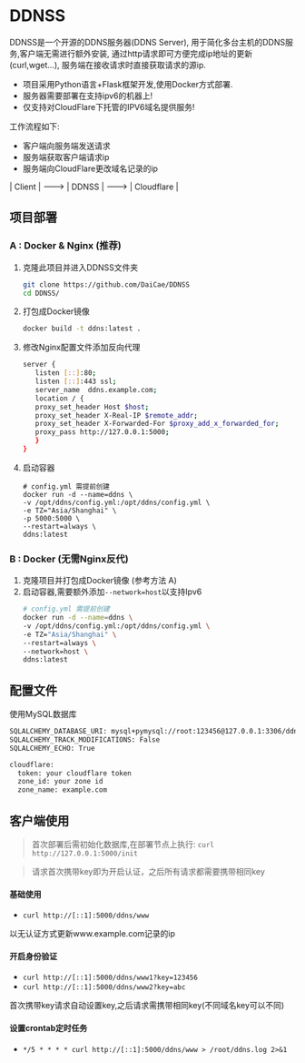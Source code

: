# DDNSS

DDNSS是一个开源的DDNS服务器(DDNS Server),
用于简化多台主机的DDNS服务,客户端无需进行额外安装,
通过http请求即可方便完成ip地址的更新(curl,wget...),
服务端在接收请求时直接获取请求的源ip.

- 项目采用Python语言+Flask框架开发,使用Docker方式部署.
- 服务器需要部署在支持ipv6的机器上!
- 仅支持对CloudFlare下托管的IPV6域名提供服务!

工作流程如下:

- 客户端向服务端发送请求
- 服务端获取客户端请求ip
- 服务端向CloudFlare更改域名记录的ip

| Client | ---> | DDNSS | ---> | Cloudflare |

## 项目部署

### A : Docker & Nginx (推荐)

1. 克隆此项目并进入DDNSS文件夹
    ```bash
    git clone https://github.com/DaiCae/DDNSS
    cd DDNSS/
    ```

2. 打包成Docker镜像
    ```bash
    docker build -t ddns:latest .
    ```

3. 修改Nginx配置文件添加反向代理
    ```bash
    server {
       listen [::]:80;
       listen [::]:443 ssl;
       server_name  ddns.example.com;
       location / {
       proxy_set_header Host $host;
       proxy_set_header X-Real-IP $remote_addr;
       proxy_set_header X-Forwarded-For $proxy_add_x_forwarded_for;
       proxy_pass http://127.0.0.1:5000;
       }
    }
    ```
4. 启动容器
   ```shell
   # config.yml 需提前创建
   docker run -d --name=ddns \
   -v /opt/ddns/config.yml:/opt/ddns/config.yml \
   -e TZ="Asia/Shanghai" \
   -p 5000:5000 \
   --restart=always \
   ddns:latest
   ```

### B : Docker (无需Nginx反代)

1. 克隆项目并打包成Docker镜像 (参考方法 A)
2. 启动容器,需要额外添加`--network=host`以支持Ipv6
   ```bash
   # config.yml 需提前创建
   docker run -d --name=ddns \
   -v /opt/ddns/config.yml:/opt/ddns/config.yml \
   -e TZ="Asia/Shanghai" \
   --restart=always \
   --network=host \
   ddns:latest
   ```

## 配置文件

使用MySQL数据库

   ```bash
   SQLALCHEMY_DATABASE_URI: mysql+pymysql://root:123456@127.0.0.1:3306/ddns
   SQLALCHEMY_TRACK_MODIFICATIONS: False
   SQLALCHEMY_ECHO: True
   
   cloudflare:
     token: your cloudflare token
     zone_id: your zone id
     zone_name: example.com
   ```

## 客户端使用

> 首次部署后需初始化数据库,在部署节点上执行: `curl http://127.0.0.1:5000/init`

> 请求首次携带key即为开启认证，之后所有请求都需要携带相同key

#### 基础使用

- `curl http://[::1]:5000/ddns/www`

以无认证方式更新www.example.com记录的ip

#### 开启身份验证

- `curl http://[::1]:5000/ddns/www1?key=123456`
- `curl http://[::1]:5000/ddns/www2?key=abc`

首次携带key请求自动设置key,之后请求需携带相同key(不同域名key可以不同)

#### 设置crontab定时任务

- `*/5 * * * * curl http://[::1]:5000/ddns/www > /root/ddns.log 2>&1`




